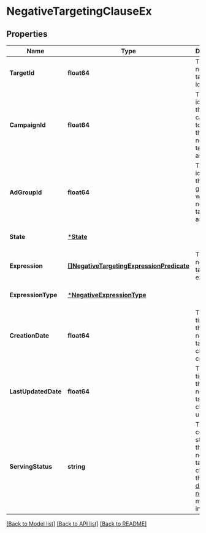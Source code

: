 # NegativeTargetingClauseEx

## Properties
Name | Type | Description | Notes
------------ | ------------- | ------------- | -------------
**TargetId** | **float64** | The negative target identifier. | [optional] [default to null]
**CampaignId** | **float64** | The identifier of the campaign to which this negative target is associated. | [optional] [default to null]
**AdGroupId** | **float64** | The identifier of the ad group to which this negative target is associated. | [optional] [default to null]
**State** | [***State**](State.md) |  | [optional] [default to null]
**Expression** | [**[]NegativeTargetingExpressionPredicate**](NegativeTargetingExpressionPredicate.md) | The negative targeting expression. | [optional] [default to null]
**ExpressionType** | [***NegativeExpressionType**](NegativeExpressionType.md) |  | [optional] [default to null]
**CreationDate** | **float64** | The epoch time that the negative targeting clause was created. | [optional] [default to null]
**LastUpdatedDate** | **float64** | The epoch time that the negative targeting clause was updated. | [optional] [default to null]
**ServingStatus** | **string** | The computed status of the negative targeting clause. See the [developer notes](https://advertising.amazon.com/API/docs/en-us/reference/concepts/developer-notes) for more information. | [optional] [default to null]

[[Back to Model list]](../README.md#documentation-for-models) [[Back to API list]](../README.md#documentation-for-api-endpoints) [[Back to README]](../README.md)

